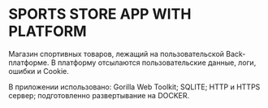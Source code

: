 # SPORTS STORE APP WITH PLATFORM

Магазин спортивных товаров, лежащий на пользовательской Back-платформе. В платформу отсылаются пользовательские данные, логи, ошибки и Cookie.

В приложении использовано: Gorilla Web Toolkit; SQLITE; HTTP и HTTPS сервер; подготовленно развертывание на DOCKER.